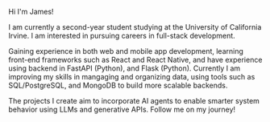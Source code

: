 Hi I'm James!

I am currently a second-year student studying at the University of California Irvine. I am interested in pursuing careers in full-stack development. 

Gaining experience in both web and mobile app development, learning front-end frameworks such as React and React Native, and have experience using backend in FastAPI (Python), and Flask (Python). Currently I am improving my skills in mangaging and organizing data, using tools such as SQL/PostgreSQL, and MongoDB to build more scalable backends. 

The projects I create aim to incorporate AI agents to enable smarter system behavior using LLMs and generative APIs. Follow me on my journey!

